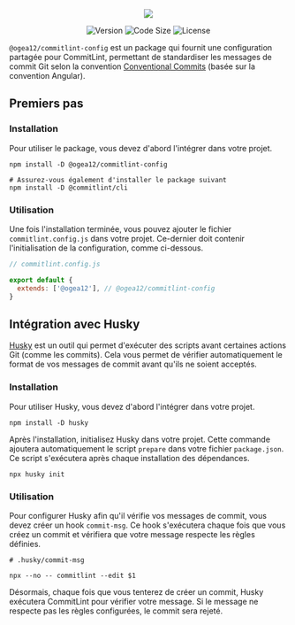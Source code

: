 <div align="center">
  <img src="https://github.com/user-attachments/assets/910492a3-9657-42e5-8978-ea0537a12a87" />
</div>

<div align="center">

![Version](https://img.shields.io/npm/v/@ogea12/commitlint-config?style=for-the-badge&colorA=4c566a&colorB=5382a1&logo=npm&logoColor=white)
![Code Size](https://img.shields.io/github/languages/code-size/ogea12/commitlint-config?style=for-the-badge&colorA=4c566a&colorB=ebcb8b&logo=github&logoColor=white)
![License](https://img.shields.io/github/license/ogea12/commitlint-config?style=for-the-badge&colorA=4c566a&colorB=a3be8c)

</div>

`@ogea12/commitlint-config` est un package qui fournit une configuration partagée pour CommitLint, permettant de standardiser les messages de commit Git selon la convention [Conventional Commits](https://www.conventionalcommits.org) (basée sur la convention Angular).

## Premiers pas

### Installation

Pour utiliser le package, vous devez d'abord l'intégrer dans votre projet.

```shell
npm install -D @ogea12/commitlint-config

# Assurez-vous également d'installer le package suivant
npm install -D @commitlint/cli
```

### Utilisation

Une fois l'installation terminée, vous pouvez ajouter le fichier `commitlint.config.js` dans votre projet. Ce-dernier doit contenir l'initialisation de la configuration, comme ci-dessous.

```js
// commitlint.config.js

export default {
  extends: ['@ogea12'], // @ogea12/commitlint-config
}
```

## Intégration avec Husky

[Husky](https://typicode.github.io/husky) est un outil qui permet d'exécuter des scripts avant certaines actions Git (comme les commits). Cela vous permet de vérifier automatiquement le format de vos messages de commit avant qu'ils ne soient acceptés.

### Installation

Pour utiliser Husky, vous devez d'abord l'intégrer dans votre projet.

```shell
npm install -D husky
```

Après l'installation, initialisez Husky dans votre projet. Cette commande ajoutera automatiquement le script `prepare` dans votre fichier `package.json`. Ce script s'exécutera après chaque installation des dépendances.

```shell
npx husky init
```

### Utilisation

Pour configurer Husky afin qu'il vérifie vos messages de commit, vous devez créer un hook `commit-msg`. Ce hook s'exécutera chaque fois que vous créez un commit et vérifiera que votre message respecte les règles définies.

```shell
# .husky/commit-msg

npx --no -- commitlint --edit $1
```

Désormais, chaque fois que vous tenterez de créer un commit, Husky exécutera CommitLint pour vérifier votre message. Si le message ne respecte pas les règles configurées, le commit sera rejeté.
